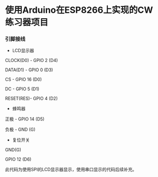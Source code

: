 # 使用Arduino在ESP8266上实现的CW练习器项目

### 引脚接线

- LCD显示器

CLOCK(D0) - GPIO 2 (D4)

DATA(D1)  - GPIO 0 (D3)

CS        - GPIO 16 (D0)

DC        - GPIO 5 (D1)

RESET(RES)- GPIO 4 (D2)



- 蜂鸣器

正极    - GPIO 14 (D5)

负极    - GND (G)



- 复位开关

GND(G)

GPIO 12 (D6)


此代码为使用SPI的LCD显示器显示，使用串口显示的代码后续补充。
